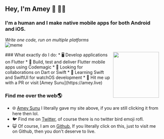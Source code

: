 ## Hey, I'm Amey :wave:  :man_technologist:

### I'm a human and I make native mobile apps for both Android and iOS.

  *Write one code, run on multiple platforms*
  <br>
![meme](https://user-images.githubusercontent.com/48415436/90749865-ac52a000-e2dc-11ea-9141-ca27d78eb19c.jpg) 


<img align = "right" src = "https://i.ibb.co/vq2ySxG/octocat.png" width = "150" height ="150">
### What exactly do I do:
* 🖥️ Develop applications on Flutter
* 🔬 Build, test and deliver Flutter mobile apps using Codemagic
* 🍁 Looking for collaborations on Dart or Swift
* 🙏 Learning Swift and SwiftUI for watchOS development
* 💁 Hit me up with a PR or visit [Amey Sunu](https://amey.live)


### Find me over the web🌎
* 🌐 [Amey Sunu](https://amey.live) I literally gave my site above, if you are still clicking it from here then lol.
* 🐦 Find me on [Twitter](https://twitter.com/ameysunu), of course there is no twitter bird emoji rofl.
* 😺 Of course, I am on [Github](https://github.com/ameysunu), If you literally click on this, just to visit me on Github, then you don't deserve to live.
